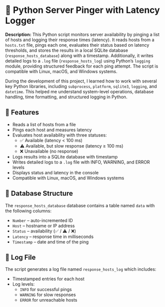 # 📡 Python Server Pinger with Latency Logger

**Description:**
This Python script monitors server availability by pinging a list of hosts and logging their response times (latency). It reads hosts from a `hosts.txt` file, pings each one, evaluates their status based on latency thresholds, and stores the results in a local SQLite database (`response_hosts_database`) along with a timestamp. Additionally, it writes detailed logs to a `.log` file (`response_hosts_log`) using Python’s `logging` module, providing structured feedback for each ping attempt. The script is compatible with Linux, macOS, and Windows systems.

During the development of this project, I learned how to work with several key Python libraries, including `subprocess`, `platform`, `sqlite3`, `logging`, and `datetime`. This helped me understand system-level operations, database handling, time formatting, and structured logging in Python.

## 🔧 Features
- Reads a list of hosts from a file
- Pings each host and measures latency
- Evaluates host availability with three statuses:
  - ✅ Available (latency < 100 ms)
  - ⚠️ Available, but slow response (latency ≥ 100 ms)
  - ❌ Unavailable (no response)
- Logs results into a SQLite database with timestamp
- Writes detailed logs to a `.log` file with INFO, WARNING, and ERROR levels
- Displays status and latency in the console
- Compatible with Linux, macOS, and Windows systems

## 📂 Database Structure
The `response_hosts_database` database contains a table named `data` with the following columns:
- `Number` – auto-incremented ID
- `Host` – hostname or IP address
- `Status` – availability (✅ / ⚠️ / ❌)
- `Latency` – response time in milliseconds
- `Timestamp` – date and time of the ping

## 📝 Log File
The script generates a log file named `response_hosts_log` which includes:
- Timestamped entries for each host
- Log levels:
  - `INFO` for successful pings
  - `WARNING` for slow responses
  - `ERROR` for unreachable hosts
